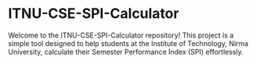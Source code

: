# ITNU-CSE-SPI-Calculator
Welcome to the ITNU-CSE-SPI-Calculator repository! This project is a simple tool designed to help students at the Institute of Technology, Nirma University, calculate their Semester Performance Index (SPI) effortlessly.
